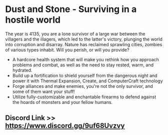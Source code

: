 

# **Dust and Stone - Surviving in a hostile world**

The year is 4135, you are a lone survivor of a large war between the villagers and the illagers, which led to the latter's victory,  plunging the world into corruption and disarray. Nature has reclaimed sprawling cities, zombies of various types inhabit. Will you perish, or will you provide?

* A hardcore health system that will make you rethink how you approach problems and combat, as well as the need to stay rested, warm, and hydrated.
* Build up a fortification to shield yourself from the dangerous night and power it with Thermal Expansion, Create, and ComputerCraft technology
* Forge alliances and make enemies, you're not the only survivor, and some of them want your stuff!
* Utilize fully-customizable and enchantable firearms to defend against the hoards of monsters and your fellow humans.

## Discord Link >> https://www.discord.gg/9uf68Uvzvy
